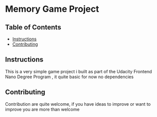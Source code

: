 # Memory Game Project

## Table of Contents

* [Instructions](#instructions)
* [Contributing](#contributing)

## Instructions

This is a very simple game project i built as part of the Udacity Frontend Nano Degree Program , it quite basic for now no dependencies

## Contributing

Contribution are quite welcome, if you have ideas to improve or want to improve you are more than welcome

